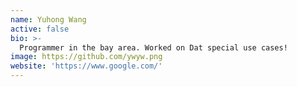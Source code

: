 ```yaml
---
name: Yuhong Wang
active: false
bio: >-
  Programmer in the bay area. Worked on Dat special use cases!
image: https://github.com/ywyw.png
website: 'https://www.google.com/'
---
```

